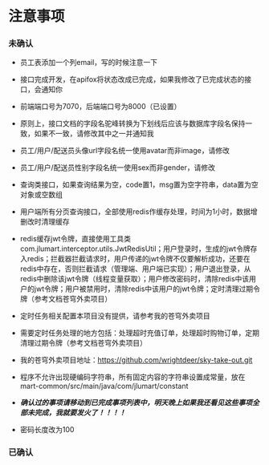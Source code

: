 # 注意事项
### 未确认
- 员工表添加一个列email，写的时候注意一下
- 接口完成开发，在apifox将状态改成已完成，如果我修改了已完成状态的接口，会通知你
- 前端端口号为7070，后端端口号为8000（已设置）
- 原则上，接口文档的字段名驼峰转换为下划线后应该与数据库字段名保持一致，如果不一致，请修改其中之一并通知我
- 员工/用户/配送员头像url字段名统一使用avatar而非image，请修改
- 员工/用户/配送员性别字段名统一使用sex而非gender，请修改
- 查询类接口，如果查询结果为空，code置1，msg置为空字符串，data置为空对象或空数组
- 用户端所有分页查询接口，全部使用redis作缓存处理，时间为1小时，数据增删改时清理缓存
- redis缓存jwt令牌，直接使用工具类com.jlumart.interceptor.utils.JwtRedisUtil；用户登录时，生成的jwt令牌存入redis；拦截器拦截请求时，用户传递的jwt令牌不仅要解析成功，还要在redis中存在，否则拦截请求（管理端、用户端已实现）；用户退出登录，从redis中删除该jwt令牌（线程变量获取）；用户修改密码时，清除redis中该用户的jwt令牌；用户被禁用时，清除redis中该用户的jwt令牌；定时清理过期令牌（参考文档苍穹外卖项目）
- 定时任务相关配置本项目没有提供，请参考我的苍穹外卖项目
- 需要定时任务处理的地方包括：处理超时充值订单，处理超时购物订单，定期清理过期令牌（参考文档苍穹外卖项目）
- 我的苍穹外卖项目地址：https://github.com/wrightdeer/sky-take-out.git
- 程序不允许出现硬编码字符串，所有固定内容的字符串设置成常量，放在mart-common/src/main/java/com/jlumart/constant
- **_确认过的事项请移动到已完成事项列表中，明天晚上如果我还看见这些事项全部未完成，我就要发火了！！！！_**

- 密码长度改为100
### 已确认